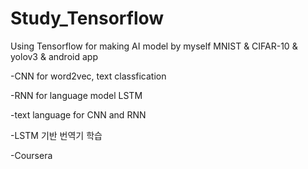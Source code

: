 # Study_Tensorflow



Using Tensorflow for making AI model by myself
MNIST & CIFAR-10 & yolov3 & android app


-CNN for word2vec, text classfication

-RNN for language model LSTM


-text language for CNN and RNN

-LSTM 기반 번역기 학습 

-Coursera
